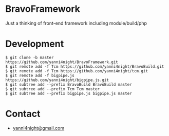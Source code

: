 # BravoFramework
Just a thinking of front-end framework including module/build/php

# Development

```
$ git clone -b master https://github.com/yanni4night/BravoFramework.git
$ git remote add -f Tcm https://github.com/yanni4night/BravoBuild.git
$ git remote add -f Tcm https://github.com/yanni4night/tcm.git
$ git remote add -f bigpipe.js https://github.com/yanni4night/bigpipe.js.git
$ git subtree add --prefix BravoBuild BravoBuild master
$ git subtree add --prefix Tcm Tcm master
$ git subtree add --prefix bigpipe.js bigpipe.js master
```


# Contact

 - <yanni4night@gmail.com>